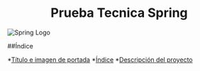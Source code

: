<h1 align="center"> Prueba Tecnica Spring </h1>

![Spring Logo](https://user-images.githubusercontent.com/107586474/233126273-0131fca8-2ac6-450d-8b74-feb405827e6c.png)

##Índice

*[Título e imagen de portada](#Título-e-imagen-de-portada)
*[Índice](#índice)
*[Descripción del proyecto](#descripción-del-proyecto)
